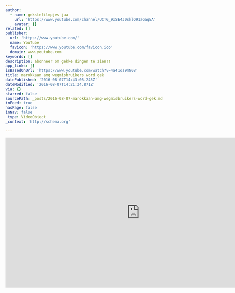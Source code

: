 ```yaml
---
author:
  - name: gekstefilmpjes jaa
    url: 'https://www.youtube.com/channel/UCTG_9xSE4J0sklQ91aGaqEA'
    avatar: {}
related: []
publisher:
  url: 'https://www.youtube.com/'
  name: YouTube
  favicon: 'https://www.youtube.com/favicon.ico'
  domain: www.youtube.com
keywords: []
description: abonneer om gekke dingen te zien!!
app_links: []
isBasedOnUrl: 'https://www.youtube.com/watch?v=4a41os9mN08'
title: marokkaan amg wegmisbruikers word gek
datePublished: '2016-08-07T14:43:05.245Z'
dateModified: '2016-08-07T14:21:34.871Z'
via: {}
starred: false
sourcePath: _posts/2016-08-07-marokkaan-amg-wegmisbruikers-word-gek.md
inFeed: true
hasPage: false
inNav: false
_type: VideoObject
_context: 'http://schema.org'

---
```

<iframe src="https://cdn.embedly.com/widgets/media.html?src=https%3A%2F%2Fwww.youtube.com%2Fembed%2F4a41os9mN08%3Ffeature%3Doembed&amp;url=http%3A%2F%2Fwww.youtube.com%2Fwatch%3Fv%3D4a41os9mN08&amp;image=https%3A%2F%2Fi.ytimg.com%2Fvi%2F4a41os9mN08%2Fhqdefault.jpg&amp;key=b7d04c9b404c499eba89ee7072e1c4f7&amp;type=text%2Fhtml&amp;schema=youtube" width="854" height="480" scrolling="no" frameborder="0" allowfullscreen="" style=""></iframe>